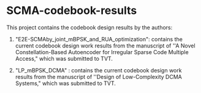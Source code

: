 # SCMA-codebook-results

This project contains the codebook design results  by the authors:

1.  "E2E-SCMAby\_joint\_mBPSK\_and\_RUA\_optimization": contains the current codebook design work results  from the manuscript of ''A Novel Constellation-Based Autoencoder for Irregular Sparse Code Multiple Access," which was submitted to TVT.

2.  "LP\_mBPSK\_DCMA" : contains the current codebook design work results  from the manuscript of ''Design of Low-Complexity DCMA Systems," which was submitted to TVT.


